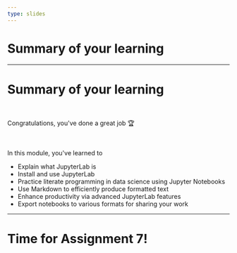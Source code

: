 ```yaml
---
type: slides
---
```


# Summary of your learning

---

# Summary of your learning

<br>

Congratulations, you've done a great job 🏆

<br>

In this module, you've learned to

- Explain what JupyterLab is
- Install and use JupyterLab
- Practice literate programming in data science using Jupyter Notebooks
- Use Markdown to efficiently produce formatted text
- Enhance productivity via advanced JupyterLab features
- Export notebooks to various formats for sharing your work

---

# Time for Assignment 7!
